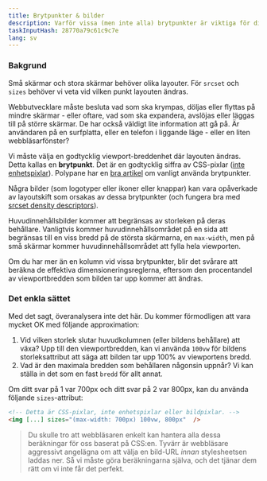 ```yaml
---
title: Brytpunkter & bilder
description: Varför vissa (men inte alla) brytpunkter är viktiga för dina bilder
taskInputHash: 28770a79c61c9c7e
lang: sv
---
```

### Bakgrund

Små skärmar och stora skärmar behöver olika layouter. För `srcset` och `sizes` behöver vi veta vid vilken punkt layouten ändras.

Webbutvecklare måste besluta vad som ska krympas, döljas eller flyttas på mindre skärmar - eller oftare, vad som ska expandera, avslöjas eller läggas till på större skärmar. De har också väldigt lite information att gå på. Är användaren på en surfplatta, eller en telefon i liggande läge - eller en liten webbläsarfönster?

Vi måste välja en godtycklig viewport-breddenhet där layouten ändras. Detta kallas en **brytpunkt**. Det är en godtycklig siffra av CSS-pixlar ([inte enhetspixlar](/sv/pixels-not-pixels)). Polypane har en [bra artikel](https://polypane.app/blog/the-breakpoints-we-tested-in-2021-and-the-ones-to-test-in-2022/#the-breakpoints-to-develop-on-in-2023) om vanligt använda brytpunkter.

Några bilder (som logotyper eller ikoner eller knappar) kan vara opåverkade av layoutskift som orsakas av dessa brytpunkter (och fungera bra med [srcset density descriptors](/en/density-descriptors)).

Huvudinnehållsbilder kommer att begränsas av storleken på deras behållare. Vanligtvis kommer huvudinnehållsområdet på en sida att begränsas till en viss bredd på de största skärmarna, en `max-width`, men på små skärmar kommer huvudinnehållsområdet att fylla hela viewporten.

Om du har mer än en kolumn vid vissa brytpunkter, blir det svårare att beräkna de effektiva dimensioneringsreglerna, eftersom den procentandel av viewportbredden som bilden tar upp kommer att ändras.

### Det enkla sättet

Med det sagt, överanalysera inte det här. Du kommer förmodligen att vara mycket OK med följande approximation:

1. Vid vilken storlek slutar huvudkolumnen (eller bildens behållare) att växa? Upp till den viewportbredden, kan vi använda `100vw` för bildens storleksattribut att säga att bilden tar upp 100% av viewportens bredd.
2. Vad är den maximala bredden som behållaren någonsin uppnår? Vi kan ställa in det som en fast `bredd` för allt annat.

Om ditt svar på 1 var 700px och ditt svar på 2 var 800px, kan du använda följande `sizes`-attribut:

```html
<!-- Detta är CSS-pixlar, inte enhetspixlar eller bildpixlar. -->
<img [...] sizes="(max-width: 700px) 100vw, 800px"  />
```

> Du skulle tro att webbläsaren enkelt kan hantera alla dessa beräkningar för oss baserat på CSS:en. Tyvärr är webbläsare aggressivt angelägna om att välja en bild-URL *innan* stylesheetsen laddas ner. Så vi måste göra beräkningarna själva, och det tjänar dem rätt om vi inte får det perfekt.
